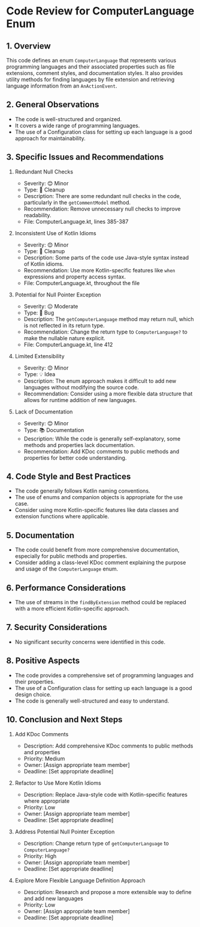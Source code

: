 # Code Review for ComputerLanguage Enum

## 1. Overview

This code defines an enum `ComputerLanguage` that represents various programming languages and their associated properties such as file extensions, comment styles, and documentation styles. It also provides utility methods for finding languages by file extension and retrieving language information from an `AnActionEvent`.

## 2. General Observations

- The code is well-structured and organized.
- It covers a wide range of programming languages.
- The use of a Configuration class for setting up each language is a good approach for maintainability.

## 3. Specific Issues and Recommendations

1. Redundant Null Checks
   - Severity: 😊 Minor
   - Type: 🧹 Cleanup
   - Description: There are some redundant null checks in the code, particularly in the `getCommentModel` method.
   - Recommendation: Remove unnecessary null checks to improve readability.
   - File: ComputerLanguage.kt, lines 385-387

2. Inconsistent Use of Kotlin Idioms
   - Severity: 😊 Minor
   - Type: 🧹 Cleanup
   - Description: Some parts of the code use Java-style syntax instead of Kotlin idioms.
   - Recommendation: Use more Kotlin-specific features like `when` expressions and property access syntax.
   - File: ComputerLanguage.kt, throughout the file

3. Potential for Null Pointer Exception
   - Severity: 😐 Moderate
   - Type: 🐛 Bug
   - Description: The `getComputerLanguage` method may return null, which is not reflected in its return type.
   - Recommendation: Change the return type to `ComputerLanguage?` to make the nullable nature explicit.
   - File: ComputerLanguage.kt, line 412

4. Limited Extensibility
   - Severity: 😊 Minor
   - Type: 💡 Idea
   - Description: The enum approach makes it difficult to add new languages without modifying the source code.
   - Recommendation: Consider using a more flexible data structure that allows for runtime addition of new languages.

5. Lack of Documentation
   - Severity: 😊 Minor
   - Type: 📚 Documentation
   - Description: While the code is generally self-explanatory, some methods and properties lack documentation.
   - Recommendation: Add KDoc comments to public methods and properties for better code understanding.

## 4. Code Style and Best Practices

- The code generally follows Kotlin naming conventions.
- The use of enums and companion objects is appropriate for the use case.
- Consider using more Kotlin-specific features like data classes and extension functions where applicable.

## 5. Documentation

- The code could benefit from more comprehensive documentation, especially for public methods and properties.
- Consider adding a class-level KDoc comment explaining the purpose and usage of the `ComputerLanguage` enum.

## 6. Performance Considerations

- The use of streams in the `findByExtension` method could be replaced with a more efficient Kotlin-specific approach.

## 7. Security Considerations

- No significant security concerns were identified in this code.

## 8. Positive Aspects

- The code provides a comprehensive set of programming languages and their properties.
- The use of a Configuration class for setting up each language is a good design choice.
- The code is generally well-structured and easy to understand.

## 10. Conclusion and Next Steps

1. Add KDoc Comments
   - Description: Add comprehensive KDoc comments to public methods and properties
   - Priority: Medium
   - Owner: [Assign appropriate team member]
   - Deadline: [Set appropriate deadline]

2. Refactor to Use More Kotlin Idioms
   - Description: Replace Java-style code with Kotlin-specific features where appropriate
   - Priority: Low
   - Owner: [Assign appropriate team member]
   - Deadline: [Set appropriate deadline]

3. Address Potential Null Pointer Exception
   - Description: Change return type of `getComputerLanguage` to `ComputerLanguage?`
   - Priority: High
   - Owner: [Assign appropriate team member]
   - Deadline: [Set appropriate deadline]

4. Explore More Flexible Language Definition Approach
   - Description: Research and propose a more extensible way to define and add new languages
   - Priority: Low
   - Owner: [Assign appropriate team member]
   - Deadline: [Set appropriate deadline]